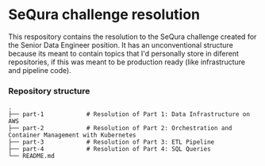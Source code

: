 # SeQura challenge resolution
This respository contains the resolution to the SeQura challenge created for the Senior Data Engineer position.
It has an unconventional structure because its meant to contain topics that I'd personally store in diferent repositories, if this was meant to be production ready (like infrastructure and pipeline code).

### Repository structure

    .
    ├── part-1            # Resolution of Part 1: Data Infrastructure on AWS
    ├── part-2            # Resolution of Part 2: Orchestration and Container Management with Kubernetes
    ├── part-3            # Resolution of Part 3: ETL Pipeline
    ├── part-4            # Resolution of Part 4: SQL Queries
    └── README.md
